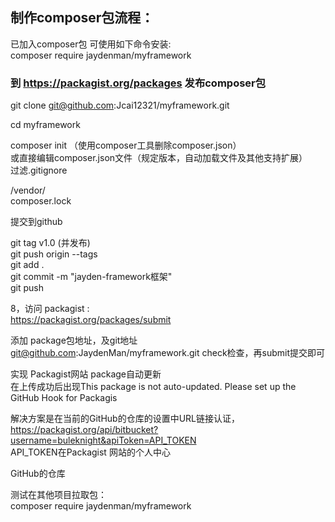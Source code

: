 ## 制作composer包流程：

已加入composer包 可使用如下命令安装:  
composer require jaydenman/myframework   

### 到 https://packagist.org/packages 发布composer包       

git clone git@github.com:Jcai12321/myframework.git  

cd myframework  

composer init  （使用composer工具删除composer.json）  
或直接编辑composer.json文件（规定版本，自动加载文件及其他支持扩展）  
过滤.gitignore  

/vendor/  
composer.lock  

提交到github

git tag v1.0  (并发布)  
git push origin --tags  
git add .  
git commit -m "jayden-framework框架"  
git push  

8，访问 packagist :  
https://packagist.org/packages/submit  

添加 package包地址，及git地址 git@github.com:JaydenMan/myframework.git
check检查，再submit提交即可  



实现 Packagist网站 package自动更新  
在上传成功后出现This package is not auto-updated. Please set up the GitHub Hook for Packagis  

解决方案是在当前的GitHub的仓库的设置中URL链接认证，https://packagist.org/api/bitbucket?username=buleknight&apiToken=API_TOKEN  
API_TOKEN在Packagist 网站的个人中心  

GitHub的仓库



测试在其他项目拉取包：  
composer require jaydenman/myframework   